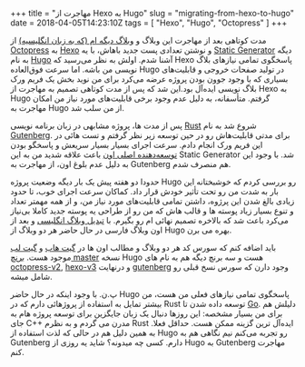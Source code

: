 +++
title = "مهاجرت از Hexo به Hugo"
slug = "migrating-from-hexo-to-hugo"
date = 2018-04-05T14:23:10Z
tags = [ "Hexo", "Hugo", "Octopress" ]
+++

مدت کوتاهی بعد از مهاجرت این وبلاگ و [وبلاگ دیگه ام (که به زبان انگلیسیه)](https://www.babaei.net/) از [Octopress](http://octopress.org/) به [Hexo](https://hexo.io/) و نوشتن تعدادی پست جدید باهاش، با یه [Static Generator](https://hexo.io/) دیگه به نام [Hugo](https://gohugo.io/) آشنا شدم. اولش به نظر می‌رسید که Hexo پاسخگوی تمامی نیازهای بلاگ نویسی من باشه. اما سرعت فوق‌العاده Hugo در تولید صفحات خروجی و قابلیت‌های بسیاری که با وجود جوون بودن پروژه عرضه می‌کرد برای من نوید بخش یک فریم ورک بلاگ نویسی ایده‌آل بود.این شد که پس از مدت کوتاهی تصمیم به مهاجرت از Hexo به Hugo گرفتم. متأسفانه، به دلیل عدم وجود برخی قابلیت‌های مورد نیاز من امکان مهاجرت به Hugo از من سلب شد.

پس از مدت ها، پروژه مشابهی در زبان برنامه نویسی [Rust](https://www.rust-lang.org/) شروع شد به نام [Gutenberg](https://www.getgutenberg.io/). برای مدتی قابلیت‌هاش رو  در حین توسعه زیر نظر گرفتم و تست هائی در این فریم ورک انجام دادم. سرعت اجرای بسیار بسیار سریعش و پاسخگو بودن [توسعه‌دهنده اصلی اون](https://github.com/Keats) باعث علاقه شدید من به این Static Generator شد. با وجود این به دلیل عدم بلوغ اون، از مهاجرت به Gutenberg هم منصرف شدم.

حدودا دو هفته پیش یک بار دیگه وضعیت پروژه Hugo رو بررسی کردم که خوشبختانه این بار به شدت من رو تحت تأثیر خودش قرار داد. کماکان سرعت اجرای خوب، تا حدود زیادی بالغ شدن این پرژوه، داشتن تمامی قابلیت‌های مورد نیاز من، و از همه مهمتر تعداد و تنوع بسیار زیاد پوسته ها و قالب هاش که من رو از طراحی یه پوسته جدید کاملا بی‌نیاز می‌کرد باعث شد که بالاخره تصمیم نهائی ام رو بگیرم. با [تبدیل وبلاگ انگلیسی](https://www.babaei.net/blog/migrating-from-hexo-to-hugo/) و بعد از اون وبلاگ فارسی در حال حاضر هر دو وبلاگ از Hugo بهره می برن.

باید اضافه کنم که سورس کد هر دو وبلاگ و مطالب اون ها در [گیت هاب](https://github.com/NuLL3rr0r/babaei-net-blog-source/) و [گیت لب](https://gitlab.com/NuLL3rr0r/babaei-net-blog-source/) موجود هست. [برنچ master](https://github.com/NuLL3rr0r/babaei-net-blog-source/tree/master) نسخه Hugo هست و سه برنچ دیگه هم به نام های [octopress-v2](https://github.com/NuLL3rr0r/babaei-net-blog-source/tree/octopress-v2), [hexo-v3](https://github.com/NuLL3rr0r/babaei-net-blog-source/tree/hexo-v3) و درنهایت [gutenberg](https://github.com/NuLL3rr0r/babaei-net-blog-source/tree/gutenberg) وجود دارن که سورس نسخ قبلی رو شامل میشه.

پ.ن. با وجود اینکه در حال حاضر Hugo پاسخگوی تمامی نیازهای فعلی من هست، من بیشتر تمایل به استفاده از پروژهائی دارم که در Rust توسعه داده شدن تا [Go](https://golang.org/). دلیلش هم برای من بسیار مشخصه: این روزها دنبال یک زبان جایگزین برای توسعه پروژه هام به جای C++ مدرن می گردم و به نظرم Rust ایده‌آل ترین گزینه ممکن هست. حداقل فعلا. به همین دلیل هم در حالی که لذت استفاده از Hugo رو تجربه می‌کنم نیم نگاهی هم به Gutenberg دارم. کسی چه میدونه؟ شاید یه روزی از Hugo به Gutenberg مهاجرت کنم.
<!--more-->
